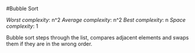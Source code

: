 #Bubble Sort

*Worst complexity*: n^2
*Average complexity*: n^2
*Best complexity*: n
*Space complexity*: 1

Bubble sort steps through the list, compares adjacent elements and swaps them if they are in the wrong order.
